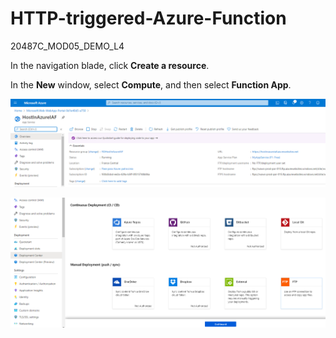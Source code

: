 # HTTP-triggered-Azure-Function
20487C_MOD05_DEMO_L4


In the navigation blade, click **Create a resource**. 

In the **New** window, select **Compute**, and then select **Function App**.

![20487D_Images](https://github.com/ialcaidef/Hosting-ASP.NET-Core-Web-APIs-in-Web-Apps/blob/master/Images/01.png)

![20487D_Images](https://github.com/ialcaidef/Hosting-ASP.NET-Core-Web-APIs-in-Web-Apps/blob/master/Images/02.png)
